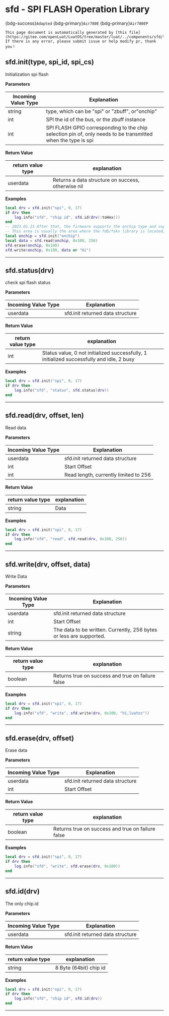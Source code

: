 # sfd - SPI FLASH Operation Library

{bdg-success}`Adapted` {bdg-primary}`Air780E` {bdg-primary}`Air780EP`

```{note}
This page document is automatically generated by [this file](https://gitee.com/openLuat/LuatOS/tree/master/luat/../components/sfd/luat_lib_sfd.c). If there is any error, please submit issue or help modify pr, thank you！
```


## sfd.init(type, spi_id, spi_cs)



Initialization spi flash

**Parameters**

|Incoming Value Type | Explanation|
|-|-|
|string|type, which can be "spi" or "zbuff", or"onchip"|
|int|SPI the id of the bus, or the zbuff instance|
|int|SPI FLASH GPIO corresponding to the chip selection pin of, only needs to be transmitted when the type is spi|

**Return Value**

|return value type | explanation|
|-|-|
|userdata|Returns a data structure on success, otherwise nil|

**Examples**

```lua
local drv = sfd.init("spi", 0, 17)
if drv then
    log.info("sfd", "chip id", sfd.id(drv):toHex())
end
-- 2023.01.15 After that, the firmware supports the onchip type and supports direct reading and writing of a small area of flash on the chip, which is generally 64k
-- This area is usually the area where the fdb/fskv library is located, so don't mix it up.
local onchip = sfd.init("onchip")
local data = sfd.read(onchip, 0x100, 256)
sfd.erase(onchip, 0x100)
sfd.write(onchip, 0x100, data or "Hi")


```

---

## sfd.status(drv)



check spi flash status

**Parameters**

|Incoming Value Type | Explanation|
|-|-|
|userdata|sfd.init returned data structure|

**Return Value**

|return value type | explanation|
|-|-|
|int|Status value, 0 not initialized successfully, 1 initialized successfully and idle, 2 busy|

**Examples**

```lua
local drv = sfd.init("spi", 0, 17)
if drv then
    log.info("sfd", "status", sfd.status(drv))
end

```

---

## sfd.read(drv, offset, len)



Read data

**Parameters**

|Incoming Value Type | Explanation|
|-|-|
|userdata|sfd.init returned data structure|
|int|Start Offset|
|int|Read length, currently limited to 256|

**Return Value**

|return value type | explanation|
|-|-|
|string|Data|

**Examples**

```lua
local drv = sfd.init("spi", 0, 17)
if drv then
    log.info("sfd", "read", sfd.read(drv, 0x100, 256))
end

```

---

## sfd.write(drv, offset, data)



Write Data

**Parameters**

|Incoming Value Type | Explanation|
|-|-|
|userdata|sfd.init returned data structure|
|int|Start Offset|
|string|The data to be written. Currently, 256 bytes or less are supported.|

**Return Value**

|return value type | explanation|
|-|-|
|boolean|Returns true on success and true on failure false|

**Examples**

```lua
local drv = sfd.init("spi", 0, 17)
if drv then
    log.info("sfd", "write", sfd.write(drv, 0x100, "hi,luatos"))
end

```

---

## sfd.erase(drv, offset)



Erase data

**Parameters**

|Incoming Value Type | Explanation|
|-|-|
|userdata|sfd.init returned data structure|
|int|Start Offset|

**Return Value**

|return value type | explanation|
|-|-|
|boolean|Returns true on success and true on failure false|

**Examples**

```lua
local drv = sfd.init("spi", 0, 17)
if drv then
    log.info("sfd", "write", sfd.erase(drv, 0x100))
end

```

---

## sfd.id(drv)



The only chip.id

**Parameters**

|Incoming Value Type | Explanation|
|-|-|
|userdata|sfd.init returned data structure|

**Return Value**

|return value type | explanation|
|-|-|
|string|8 Byte (64bit) chip id|

**Examples**

```lua
local drv = sfd.init("spi", 0, 17)
if drv then
    log.info("sfd", "chip id", sfd.id(drv))
end

```

---


